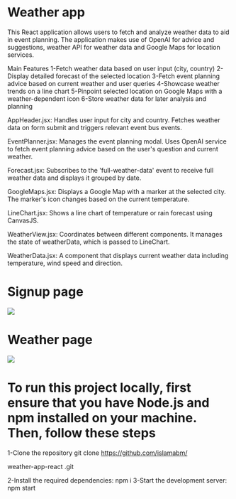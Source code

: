 
# Weather app


This React application allows users to fetch and analyze weather data to aid in event planning. The application makes use of OpenAI for advice and suggestions, weather API for weather data and Google Maps for location services.

Main Features
1-Fetch weather data based on user input (city, country)
2-Display detailed forecast of the selected location
3-Fetch event planning advice based on current weather and user queries
4-Showcase weather trends on a line chart
5-Pinpoint selected location on Google Maps with a weather-dependent icon
6-Store weather data for later analysis and planning




AppHeader.jsx: Handles user input for city and country. Fetches weather data on form submit and triggers relevant event bus events.

EventPlanner.jsx: Manages the event planning modal. Uses OpenAI service to fetch event planning advice based on the user's question and current weather.

Forecast.jsx: Subscribes to the 'full-weather-data' event to receive full weather data and displays it grouped by date.

GoogleMaps.jsx: Displays a Google Map with a marker at the selected city. The marker's icon changes based on the current temperature.

LineChart.jsx: Shows a line chart of temperature or rain forecast using CanvasJS.

WeatherView.jsx: Coordinates between different components. It manages the state of weatherData, which is passed to LineChart.

WeatherData.jsx: A component that displays current weather data including temperature, wind speed and direction.





<h1>Signup page</h1>
<img src="[https://i.ibb.co/pr7Cyjr/image.png](https://i.ibb.co/W0195Zc/image.png)" />

<h1>Weather page</h1>
<img src="[[https://i.ibb.co/gTzgKx5/image.png](https://i.ibb.co/NYFy1BW/image.png)](https://i.ibb.co/NYFy1BW/image.png)" />

<h1>To run this project locally, first ensure that you have Node.js and npm installed on your machine. Then, follow these steps</h1>

1-Clone the repository
git clone https://github.com/islamabm/

weather-app-react
.git

2-Install the required dependencies:
npm i
3-Start the development server:
npm start
